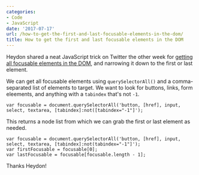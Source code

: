 ```yaml
---
categories:
- Code
- JavaScript
date: '2017-07-17'
url: /how-to-get-the-first-and-last-focusable-elements-in-the-dom/
title: How to get the first and last focusable elements in the DOM
---
```


Heydon shared a neat JavaScript trick on Twitter the other week for <a href="https://twitter.com/heydonworks/status/880773131287359488">getting all focusable elements in the DOM</a>, and narrowing it down to the first or last element.

We can get all focusable elements using <code>querySelectorAll()</code> and a comma-separated list of elements to target. We want to look for buttons, links, form eleements, and anything with a <code>tabindex</code> that's not <code>-1</code>.

<pre><code class="lang-javascript">var focusable = document.querySelectorAll('button, [href], input, select, textarea, [tabindex]:not([tabindex="-1"]');
</code></pre>

This returns a node list from which we can grab the first or last element as needed.

<pre><code class="lang-javascript">var focusable = document.querySelectorAll('button, [href], input, select, textarea, [tabindex]:not(tabindex="-1"]');
var firstFocusable = focusable[0];
var lastFocusable = focusable[focusable.length - 1];
</code></pre>

Thanks Heydon!